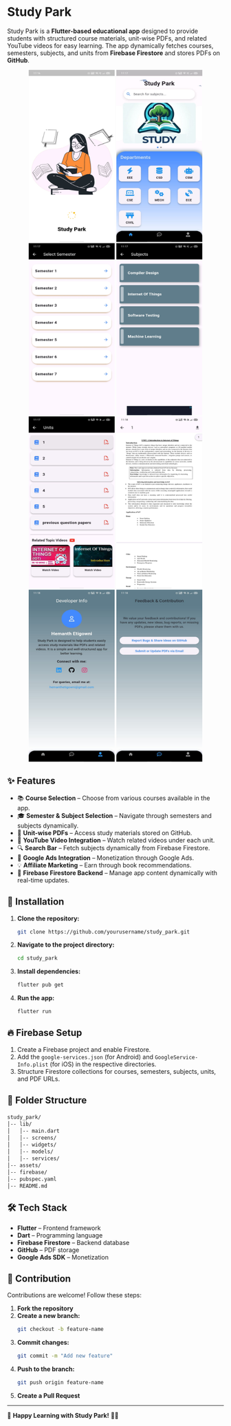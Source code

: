 # Study Park

Study Park is a **Flutter-based educational app** designed to provide students with structured course materials, unit-wise PDFs, and related YouTube videos for easy learning. The app dynamically fetches courses, semesters, subjects, and units from **Firebase Firestore** and stores PDFs on **GitHub**.

<p align="center">
  <img src="https://github.com/hemanthArts7/Study-Park/blob/de6040674e27483d9d253efa69c4336d8f8133dc/ss/SplashScreen.jpg" height="400" width="200">
  <img src="https://github.com/hemanthArts7/Study-Park/blob/de6040674e27483d9d253efa69c4336d8f8133dc/ss/Homepage.jpg" height="400" width="200">
   <img src="https://github.com/hemanthArts7/Study-Park/blob/7a6102287ab018223bfb3421d04be97bd63e948c/screenshots/Semesters.jpg" height="400" width="200">
    <img src="https://github.com/hemanthArts7/Study-Park/blob/7a6102287ab018223bfb3421d04be97bd63e948c/screenshots/Subjects.jpg" height="400" width="200">
    <img src="https://github.com/hemanthArts7/Study-Park/blob/7a6102287ab018223bfb3421d04be97bd63e948c/screenshots/Units.jpg" height="400" width="200">
   <img src="https://github.com/hemanthArts7/Study-Park/blob/7a6102287ab018223bfb3421d04be97bd63e948c/screenshots/Pdf.jpg" height="400" width="200">
    <img src="https://github.com/hemanthArts7/Study-Park/blob/7a6102287ab018223bfb3421d04be97bd63e948c/screenshots/Developer.jpg" height="400" width="200">
    <img src="https://github.com/hemanthArts7/Study-Park/blob/7a6102287ab018223bfb3421d04be97bd63e948c/screenshots/Feedback.jpg" height="400" width="200">
</p>
</p>

## ✨ Features

- 📚 **Course Selection** – Choose from various courses available in the app.
- 🎓 **Semester & Subject Selection** – Navigate through semesters and subjects dynamically.
- 📄 **Unit-wise PDFs** – Access study materials stored on GitHub.
- 🎥 **YouTube Video Integration** – Watch related videos under each unit.
- 🔍 **Search Bar** – Fetch subjects dynamically from Firebase Firestore.
- 📢 **Google Ads Integration** – Monetization through Google Ads.
- 💡 **Affiliate Marketing** – Earn through book recommendations.
- 📲 **Firebase Firestore Backend** – Manage app content dynamically with real-time updates.



## 🚀 Installation

1. **Clone the repository:**
   ```sh
   git clone https://github.com/yourusername/study_park.git
   ```
2. **Navigate to the project directory:**
   ```sh
   cd study_park
   ```
3. **Install dependencies:**
   ```sh
   flutter pub get
   ```
4. **Run the app:**
   ```sh
   flutter run
   ```

## 🔥 Firebase Setup

1. Create a Firebase project and enable Firestore.
2. Add the `google-services.json` (for Android) and `GoogleService-Info.plist` (for iOS) in the respective directories.
3. Structure Firestore collections for courses, semesters, subjects, units, and PDF URLs.

## 📂 Folder Structure

```
study_park/
│-- lib/
│   │-- main.dart
│   │-- screens/
│   │-- widgets/
│   │-- models/
│   │-- services/
│-- assets/
│-- firebase/
│-- pubspec.yaml
│-- README.md
```

## 🛠 Tech Stack

- **Flutter** – Frontend framework
- **Dart** – Programming language
- **Firebase Firestore** – Backend database
- **GitHub** – PDF storage
- **Google Ads SDK** – Monetization

## 🤝 Contribution

Contributions are welcome! Follow these steps:

1. **Fork the repository**
2. **Create a new branch:**
   ```sh
   git checkout -b feature-name
   ```
3. **Commit changes:**
   ```sh
   git commit -m "Add new feature"
   ```
4. **Push to the branch:**
   ```sh
   git push origin feature-name
   ```
5. **Create a Pull Request**

---

🚀 **Happy Learning with Study Park!** 📖✨

